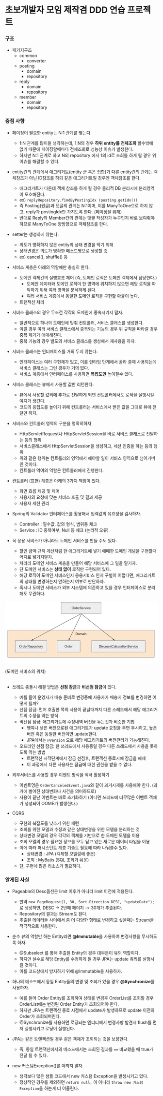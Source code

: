 # 초보개발자 모임 제작겸 DDD 연습 프로젝트
### 구조
* 패키지구조
  - common
    - converter
  - posting
    - domain
    - repository
  - reply
    - domain
    - repository
  - member
    - domain
    - repository


### 중점 사항
* 페이징이 필요한 entity는 N:1 관계를 맺는다.
  - 1:N 관계를 많이들 생각하는데, 1:N의 경우 **하위 entity를 전체조회** 할수밖에 없기 때문에 페이징할때마다 전체조회로 성능상 이슈가 발생한다.
  - 하지만 N:1 관계로 하고 N의 repository 에서 1의 id로 조회를 하게 될 경우 위 이슈를 해결할 수 있다.

* entity간의 관계에서 애그리거트(entity 군 혹은 집합)가 다른 entity간의 관계는 객체참조가 아닌 ID참조를 하되 같은 애그리거트일 경우엔 객체참조를 한다.
  - 애그리거트가 다른데 객체 참조를 하게 될 경우 물리적 DB 분리시에 분리영역이 모호해진다. 
  - ex) ```replyRepository.findByPostingIdx (posting.getIdx())``` 
  - 즉 Posting(원글)과 댓글의 관계는 N:1이며, 이를 ManyToOne으로 하지 않고, reply과 postingIdx만 가지도록 한다. (페이징을 위해)
  - 반대로 Reply와 Member간의 관계는 댓글 작성자가 누구인지 바로 보여줘야 하므로 ManyToOne 양방향으로 객체참조를 한다.

* setter는 생성하지 않는다.
  - 의도가 명확하지 않은 entity의 상태 변경을 막기 위해
  - 상태변경은 의도가 명확한 메소드명으로 생성할 것
  - ex) cancel(), shuffle() 등

* 서비스 계층은 아래의 역할에만 충실히 한다.
  - 도메인 객체간의 실행흐름 제어 (즉, 도메인 로직은 도메인 객체에서 담당한다.)
    - 도메인 데이터와 도메인 로직이 한 영역에 위치하지 않으면 해당 로직을 파악하기 위해 여러 영역을 분석하게 된다.
    - 여러 서비스 계층에서 동일한 도메인 로직을 구현할 확률이 높다.
  - 트랜잭션 처리

* 서비스 클래스의 경우 무조건 각각의 도메인에 종속시키지 말자.
  - 일반적으로 하나의 도메인에 맞춰 컨트롤러, 서비스 클래스를 생성한다.
  - 이럴 경우 여러 서비스 클래스에서 중복되는 기능의 경우 위 규칙을 따라갈 경우 중복 제거가 애매해진다.
  - 중복 기능의 경우 별도의 서비스 클래스를 생성해서 재사용을 하자.

* 서비스 클래스는 인터페이스를 거의 두지 않는다.
  - 인터페이스는 여러 구현체가 있고, 이를 런타임 단계에서 골라 쓸때 사용되는데 서비스 클래스는 그런 경우가 거의 없다.
  - 서비스 계층에서 인터페이스를 사용하면 **복잡도만** 높아질수 있다.

* 서비스 클래스는 뷰에서 사용할 값만 리턴한다.
  - 뷰에서 사용할 값외에 추가로 전달하게 되면 컨트롤러에서도 로직을 실행시킬 여지가 생긴다.
  - 코드의 응집도를 높이기 위해 컨트롤러는 서비스에서 받은 값을 그대로 뷰에 전달만 하자.

* 서비스와 컨트롤러 영역의 구분을 명확히하자  
  - HttpServletRequest나 HttpServletSession을 바로 서비스 클래스로 전달하는 등의 행위
  - 서비스클래스에서 HttpServletSession을 생성하고, 세션 인증을 하는 등의 행위
  - 위와 같은 행위는 컨트롤러의 영역에서 해야할 일이 서비스 영역으로 넘어가버린 것이다.
  - 컨트롤러 역여의 역할은 컨트롤러에서 진행한다.

* 컨트롤러 (표현) 계층은 아래의 3가지 책임이 있다.
  - 화면 흐름 제공 및 제어
  - 사용자의 요청에 맞는 서비스 호출 및 결과 제공
  - 사용자 세션 관리

* Spring의 Validator 인터페이스를 활용해서 입력값의 유효성을 검사하자.
  - Controller : 필수값, 값의 형식, 범위등 체크 
  - Service : ID 중복여부, Null 등 체크 (논리적 오류)

* 꼭 응용 서비스가 아니라도 도메인 서비스를 만들 수도 있다.
  - 할인 금액 규칙 계산처럼 한 애그리거트에 넣기 애매한 도메인 개념을 구현할때 억지로 넣기지말자.
  - 차라리 도메인 서비스 계층을 만들어 해당 서비스에 그 일을 맡기자.
  - 단 도메인 서비스는 **상태 없이** 로직만 구현되어 있다.
  - 해당 로직이 도메인 서비스인지 응용서비스 인지 구별이 어렵다면, 애그리거트의 상태를 변경하는지 안하는지 여부로 판단하자.
  - 혹시나 도메인 서비스가 외부 시스템에 의존하고 있을 경우 인터페이스로 분리해도 무관하다.
  
![도메인서비스](./images/도메인서비스.png)

(도메인 서비스의 위치) <br/> <br/>

* 쓰레드 충돌시 해결 방법은 **선점 잠금**과 **비선점 잠금**이 있다.
  - 예를 들어 운영자가 배송 준비로 변경중에 사용자가 배송지 정보를 변경하면 어떻게 될까?
  - 선점 잠금: 먼저 호출한 쪽의 사용이 끝날때까지 다른 스레드에서 해당 애그리거트의 수정을 막는 방식
  - 비선점 잠금: 애그리거트에 수정내역 버전을 두는것과 비슷한 기법
    - 행여나 낮은 버전으로된 애그리거트가 update 요청을 주면 무시하고, 높은버전 혹은 동일한 버전이면 update한다.
    - JPA에서는 ```@Version``` 으로 해당 애그리거트의 버전관리가 가능해진다.
  - 오프라인 선점 잠금: 한 쓰레드에서 사용중일 경우 다른 쓰레드에서 사용을 못하도록 막는 방법
    - 트랜잭션 시작단계에서 잠금 선점후, 트랜잭션 종료시에 잠금을 해제
    - 이 과정에서 다른 사용자는 잠금에 대한 권한을 받을 수 없다.
    
* 외부서비스를 사용할 경우 이벤트 방식을 적극 활용하기
  - 이벤트명은 ```OrderCanceledEvent.java```와 같이 과거시제를 사용해야 한다. (과거에 벌어진 상태변화나 사건을 의미하므로) 
  - 사용이 끝난 이벤트는 바로 초기화하기 (아니면 쓰레드에 너무많은 이벤트 객체가 생성되어 OOME가 발생한다.)

* CQRS 
  - 구현의 복잡도를 낮추기 위한 패턴
  - 조회를 위한 모델과 수정과 같은 상태변경을 위한 모델을 분리하는 것
  - 상태변경 모델의 경우 각각의 객체를 기반으로 한 도메인 모델을 이용
  - 조회 모델의 경우 필요한 정보를 모두 담고 있는 새로운 데이터 타입을 이용
  - 이에 따라 퍼시스턴트 계층 기술도 필요에 따라 나눠쓸수 있다.
    - 상태변경 : JPA (객체형 모델링에 좋은)
    - 조회 : MyBatis (SQL 조회가 쉬운)
  - 단, 구현에 많은 리소스가 필요하다.
  
  
### 알게된 사실
* Pageable의 Desc옵션은 limit 이후가 아니라 limit 이전에 적용된다.
  - 만약 ```new PageRequest(1, 30, Sort.Direction.DESC, "updateDate");``` 로 생성하면, DESC -> 2번째 페이지 -> 30개가 추출된다.
  - Repository의 결과는 Stream도 된다.
  - 추출된 데이터들 사이에서 좀 더 다양한 형태로 변경하고 싶을때는 Stream을 적극적으로 사용한다.

* 순수 뷰의 역할만 하는 Entity라면 **@Immutable**을 사용하여 변경사항을 무시하도록 하자.
  - @Subselect 를 통해 추출된 Entity의 경우 대부분이 뷰의 역할이다.
  - 하지만 실수로 해당 Entity를 수정하게 될 경우 JPA는 update 쿼리를 실행시킬 것이다.
  - 이를 코드상에서 방지하기 위해 @Immutable을 사용하자.

* 하나의 메소드에서 동일 Entity들의 변경 및 조회가 있을 경우 **@Synchronize**를 사용하자.
  - 예를 들어 Order Entity를 조회하여 상태를 변경후 OrderList를 조회할 경우 OrderList에는 변경된 Order Entity가 조회되어야 한다.
  - 하지만 JPA는 트랜잭션 종료 시점에서 update가 발생하므로 update 이전의 Order가 조회되버린다.
  - @Synchronize를 사용하면 로딩되는 엔티티에서 변경사항 발견시 flush를 먼저 실행시키고 로딩이 실행된다.

* JPA는 같은 트랜잭션일 경우 같은 객체가 조회되는 것을 보장한다.
  - 즉, 동일 트랜잭션에서의 메소드에서는 조회된 결과를 ```==``` 비교했을 때 true가 전달 될 수 있다.

* new 커스텀Exception()를 아끼지 말자.
  - 생각보다 많은 샘플 코드에서 new 커스텀 Exception을 발생시키고 있다.
  - 정상적인 경우를 제외하면 ```return null;``` 이 아니라 ```throw new 커스텀Exception```을 하는게 더 어울린다.